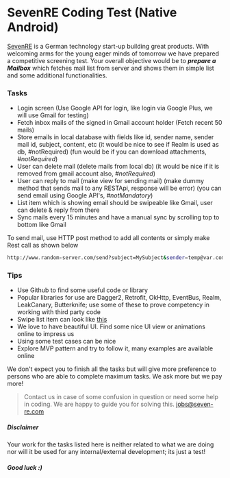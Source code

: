 # SevenRE Coding Test (Native Android)

[SevenRE](http://www.seven-re.com/home) is a German technology start-up building great products. With welcoming arms for the young eager minds of tomorrow we have prepared a competitive screening test. Your overall objective would be to ***prepare a Mailbox*** which fetches mail list from server and shows them in simple list and some additional functionalities.

### Tasks

- Login screen (Use Google API for login, like login via Google Plus, we will use Gmail for testing)
- Fetch inbox mails of the signed in Gmail account holder (Fetch recent 50 mails)
- Store emails in local database with fields like id, sender name, sender mail id, subject, content, etc (it would be nice to see if Realm is used as db, #notRequired) (fun would be if you can download attachments, *#notRequired*)
- User can delete mail (delete mails from local db) (it would be nice if it is removed from gmail account also, *#notRequired*)
- User can reply to mail (make view for sending mail) (make dummy method that sends mail to any RESTApi, response will be error) (you can send email using Google API's, *#notMandatory*)
- List item which is showing email should be swipeable like Gmail, user can delete & reply from there
- Sync mails every 15 minutes and have a manual sync by scrolling top to bottom like Gmail

To send mail, use HTTP post method to add all contents or simply make Rest call as shown below
```sh
http://www.random-server.com/send?subject=MySubject&sender=temp@var.com&timeStamp=11112342234&body=MyTrialMail
```

### Tips
- Use Github to find some useful code or library
- Popular libraries for use are Dagger2, Retrofit, OkHttp, EventBus, Realm, LeakCanary, Butterknife; use some of these to prove competency in working with third party code
- Swipe list item can look like [this] 
- We love to have beautiful UI. Find some nice UI view or animations online to impress us
- Using some test cases can be nice
- Explore MVP pattern and try to follow it, many examples are available online
 
We don't expect you to finish all the tasks but will give more preference to persons who are able to complete maximum tasks. We ask more but we pay more! 

> Contact us in case of some  confusion in question or need some help in coding. 
> We are happy to guide you for solving this.
> jobs@seven-re.com

##### Disclaimer

Your work for the tasks listed here is neither related to what we are doing nor will it be used for any internal/external development; its just a test!

##### Good luck :)

[this]: <http://i.stack.imgur.com/aB55l.png>
